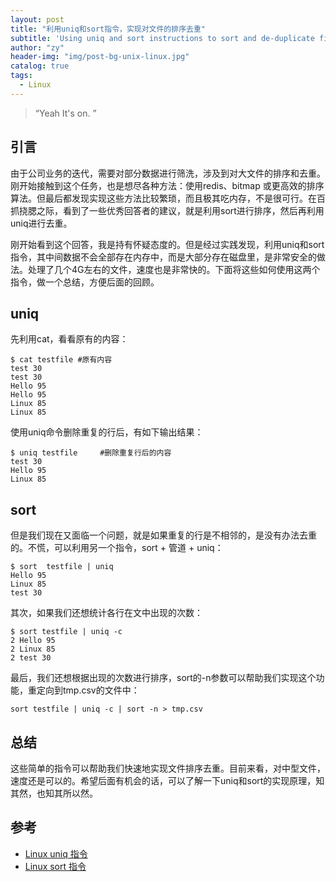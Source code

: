 ```yaml
---
layout: post
title: "利用uniq和sort指令，实现对文件的排序去重"
subtitle: 'Using uniq and sort instructions to sort and de-duplicate files'
author: "zy"
header-img: "img/post-bg-unix-linux.jpg"
catalog: true
tags:
  - Linux
---
```


> “Yeah It's on. ”

## 引言
由于公司业务的迭代，需要对部分数据进行筛洗，涉及到对大文件的排序和去重。刚开始接触到这个任务，也是想尽各种方法：使用redis、bitmap 或更高效的排序算法。但最后都发现实现这些方法比较繁琐，而且极其吃内存，不是很可行。在百抓挠腮之际，看到了一些优秀回答者的建议，就是利用sort进行排序，然后再利用uniq进行去重。

刚开始看到这个回答，我是持有怀疑态度的。但是经过实践发现，利用uniq和sort指令，其中间数据不会全部存在内存中，而是大部分存在磁盘里，是非常安全的做法。处理了几个4G左右的文件，速度也是非常快的。下面将这些如何使用这两个指令，做一个总结，方便后面的回顾。

## uniq
先利用cat，看看原有的内容：
```
$ cat testfile #原有内容  
test 30  
test 30  
Hello 95  
Hello 95  
Linux 85  
Linux 85 
```
使用uniq命令删除重复的行后，有如下输出结果：
```
$ uniq testfile     #删除重复行后的内容  
test 30  
Hello 95  
Linux 85 
```
## sort
但是我们现在又面临一个问题，就是如果重复的行是不相邻的，是没有办法去重的。不慌，可以利用另一个指令，sort + 管道 + uniq：
```
$ sort  testfile | uniq
Hello 95  
Linux 85 
test 30
```
其次，如果我们还想统计各行在文中出现的次数：

```
$ sort testfile | uniq -c
2 Hello 95  
2 Linux 85 
2 test 30
```
最后，我们还想根据出现的次数进行排序，sort的-n参数可以帮助我们实现这个功能，重定向到tmp.csv的文件中：

```
sort testfile | uniq -c | sort -n > tmp.csv
```

## 总结
这些简单的指令可以帮助我们快速地实现文件排序去重。目前来看，对中型文件，速度还是可以的。希望后面有机会的话，可以了解一下uniq和sort的实现原理，知其然，也知其所以然。

## 参考
* [Linux uniq 指令](https://www.runoob.com/linux/linux-comm-uniq.html)
* [Linux sort 指令](https://www.runoob.com/linux/linux-comm-sort.html)